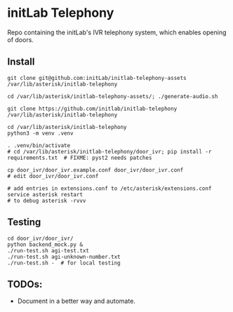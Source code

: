 # initLab Telephony

Repo containing the initLab's IVR telephony system, which enables opening of doors.

## Install


```
git clone git@github.com:initLab/initlab-telephony-assets /var/lib/asterisk/initlab-telephony

cd /var/lib/asterisk/initlab-telephony-assets/; ./generate-audio.sh

git clone https://github.com/initlab/initlab-telephony /var/lib/asterisk/initlab-telephony

cd /var/lib/asterisk/initlab-telephony
python3 -m venv .venv

. .venv/bin/activate
# cd /var/lib/asterisk/initlab-telephony/door_ivr; pip install -r requirements.txt  # FIXME: pyst2 needs patches

cp door_ivr/door_ivr.example.conf door_ivr/door_ivr.conf
# edit door_ivr/door_ivr.conf

# add entries in extensions.conf to /etc/asterisk/extensions.conf
service asterisk restart
# to debug asterisk -rvvv
```

## Testing

```
cd door_ivr/door_ivr/
python backend_mock.py &
./run-test.sh agi-test.txt
./run-test.sh agi-unknown-number.txt
./run-test.sh -  # for local testing
```

## TODOs:

- Document in a better way and automate.
